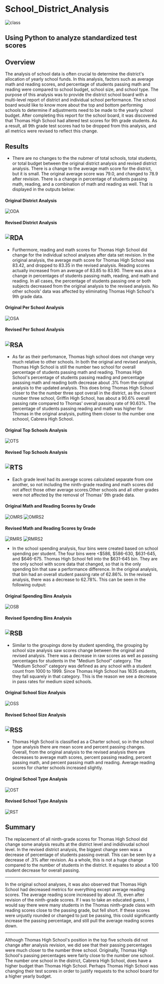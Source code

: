 # School_District_Analysis
![class](https://github.com/Mots94/School_District_Analysis/blob/main/Resources/school.png)
## Using Python to analyze standardized test scores

## Overview
The analysis of school data is often crucial to determine the district's allocation of yearly school funds.  In this analysis, factors such as average math and reading scores, and percentage of students passing math and reading were compared to school budget, school size, and school type. The purpose of this analysis was to provide the district school board with a multi-level report of district and individual school performance.  The school board would like to know more about the top and bottom performing schools to determine if adjustments need to be made to the yearly school budget.  After completing this report for the school board, it was discovered that Thomas High School had altered test scores for 9th grade students.  As a result, all 9th grade test scores had to be dropped from this analysis, and all metrics were revised to reflect this change. 

## Results
* There are no changes to the the nubmer of total schools, total students, or total budget between the original district analysis and revised district analysis.  There is a change to the average math score for the district, but it is small.  The original average score was 79.0, and changed to 78.9 after revision.  There is a change in percentage of students passing math, reading, and a combination of math and reading as well.  That is displayed in the outputs below:

#### Original District Analysis
![ODA](https://github.com/Mots94/School_District_Analysis/blob/main/Resources/district_analysis_original.PNG)
#### Revised District Analysis
![RDA](https://github.com/Mots94/School_District_Analysis/blob/main/Resources/district_analysis_revised.PNG)
---
* Furthermore, reading and math scores for Thomas High School did change for the individual school analyses after data set revision.  In the original analysis, the average math score for Thomas High School was 83.42, and dropped to 83.35 in the revised analysis.  Reading scores actually increased from an average of 83.85 to 83.90.  There was also a change in percentages of students passing math, reading, and math and reading.  In all cases, the percentage of students passing one or both subjects decreased from the original analysis to the revised analysis.  No other schools' data was affected by eliminating Thomas High School's 9th grade data.

#### Original Per School Analysis
![OSA](https://github.com/Mots94/School_District_Analysis/blob/main/Resources/school_analysis_original.PNG)
#### Revised Per School Analysis
![RSA](https://github.com/Mots94/School_District_Analysis/blob/main/Resources/school_analysis_revised.PNG)
---
* As far as their perfomance, Thomas high school does not change very much relative to other schools.  In both the original and revised analysis, Thomas High School is still the number two school for overall percentage of students passing math and reading.  Thomas High School's percentage of students passing reading and percentage passsing math and reading both decrease about .3% from the original analysis to the updated analysis.  This does bring Thomas High School closer to the the number three spot overall in the district, as the current number three school, Griffin High School, has about a 90.6% overall passing rate compared to Thomas' overall passing rate of 90.63%.  The percentage of students passing reading and math was higher for Thomas in the original analysis, putting them closer to the number one schoool, Cabrera High School. 

#### Original Top Schools Analysis
![OTS](https://github.com/Mots94/School_District_Analysis/blob/main/Resources/original_top_schools.PNG)
#### Revised Top Schools Analysis
![RTS](https://github.com/Mots94/School_District_Analysis/blob/main/Resources/revised_top_schools.PNG)
---
* Each grade level had its average scores calculated separate from one another, so not including the ninth-grade reading and math scores did not affect those other average scores.Other schools and all other grades were not affected by the removal of Thomas' 9th grade data.

#### Original Math and Reading Scores by Grade
![OMRS](https://github.com/Mots94/School_District_Analysis/blob/main/Resources/original_math_by_grade.PNG) ![OMRS2](https://github.com/Mots94/School_District_Analysis/blob/main/Resources/original_reading_by_grade.PNG)
#### Revised Math and Reading Scores by Grade
![RMRS](https://github.com/Mots94/School_District_Analysis/blob/main/Resources/revised_math_by_grade.PNG) ![RMRS2](https://github.com/Mots94/School_District_Analysis/blob/main/Resources/revised_reading_by_grade.PNG)

* In the school spending analysis, four bins were created based on school spending per student.  The four bins were <$586, $586-630, $631-645, and $646-675.  Thomas High School fell into the $631-645 bin. They are the only school with score data that changed, so that is the only spending bin that saw a performance difference.  In the original analysis, that bin had an overall student passing rate of 62.86%.  In the revised analysis, there was a decrease to 62.78%.  This can be seen in the following output:

#### Original Spending Bins Analysis
![OSB](https://github.com/Mots94/School_District_Analysis/blob/main/Resources/original_spending_bins.PNG)
#### Revised Spending Bins Analysis
![RSB](https://github.com/Mots94/School_District_Analysis/blob/main/Resources/revised_spending_bins.PNG)
---
* Similar to the groupings done by student spending, the grouping by school size analysis saw scores change between the original and revised analysis.  There was a decrease in raw scores as well as passing percentages for students in the "Medium School" category.  The "Medium School" category was defined as any school with a student count from 1000 to 1999.  Since Thomas High School has 1635 students, they fall squarely in that category.  This is the reason we see a decrease in pass rates for medium sized schools.

#### Original School Size Analysis
![OSS](https://github.com/Mots94/School_District_Analysis/blob/main/Resources/original_school_size.PNG)
#### Revised School Size Analysis
![RSS](https://github.com/Mots94/School_District_Analysis/blob/main/Resources/revised_school_size.PNG)
---
* Thomas High School is classified as a Charter school, so in the school type analysis there are mean score and percent passing changes.  Overall, from the original analysis to the revised analysis there are decreases to average math scores, percent passing reading, percent passing math, and percent passing math and reading.  Average reading scores for charter schools increased slightly.  

#### Original School Type Analysis
![OST](https://github.com/Mots94/School_District_Analysis/blob/main/Resources/original_school_type.PNG)
#### Revised School Type Analysis
![RST](https://github.com/Mots94/School_District_Analysis/blob/main/Resources/revised_school_type.PNG)

## Summary
The replacement of all ninth-grade scores for Thomas High School did change some analysis results at the district level and indidivudal school level.  In the revised district analysis, the biggest change seen was a decrease of percentage of students passing overall.  This can be seen by a decrease of .3% after revision.  As a whole, this is not a huge change compared to the number of students in the district.  It equates to about a 100 student decrease for overall passing.  

---
In the original school analyses, it was also observed that Thomas High School had decreased metrics for everything except average reading scores.  The average reading score increased by about .15, even after revision of the ninth-grade scores.  If I was to take an educated guess, I would say there were many students in the Thomas ninth-grade class with reading scores close to the passing grade, but fell short.  If these scores were unjustly rounded or changed to just be passing, this could significantly increase the passing percentage, and still pull the average reading scores down.  

---
Although Thomas High School's position in the top five schools did not change after analysis revision, we did see that their passing percentages were much closer to the number three school.  Originally, Thomas High School's passing percentages were fairly close to the number one school.  The number one school in the district, Cabrera High School, does have a higher budget than Thomas High School.  Perhaps Thomas High School was changing their test scores in order to justify requests to the school board for a higher yearly budget.